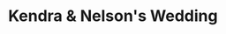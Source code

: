 ---
title: "Kendra & Nelson's Wedding"
permalink: kendra-nelsons-wedding
details:
- Hair and makeup: <a href="http://www.butterbeautyparlour.com/">Butter Beauty Parlour</a>
- Ceremony and reception: <a href="http://www.endeavorarts.com/">Endeavor Art Gallery</a>
- Wedding party photos: <a href="https://maps.google.ca/maps?q=central+memorial+park+calgary&fb=1&gl=ca&hq=central+memorial+park&hnear=0x537170039f843fd5:0x266d3bb1b652b63a,Calgary,+AB&cid=0,0,13638620612029833000&t=h&z=16&iwloc=A">Central Memorial Park & Area</a>
---